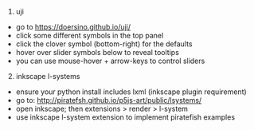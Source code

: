 1. uji
  * go to https://doersino.github.io/uji/
  * click some different symbols in the top panel
  * click the clover symbol (bottom-right) for the defaults
  * hover over slider symbols below to reveal tooltips
  * you can use mouse-hover + arrow-keys to control sliders

2. inkscape l-systems
  * ensure your python install includes lxml (inkscape plugin requirement)
  * go to: http://piratefsh.github.io/p5js-art/public/lsystems/
  * open inkscape; then extensions > render > l-system
  * use inkscape l-system extension to implement piratefish examples
